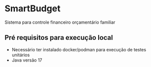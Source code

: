 # SmartBudget
Sistema para controle financeiro orçamentário familiar

## Pré requisitos para execução local
- Necessário ter instalado docker/podman para execução de testes unitários
- Java versão 17